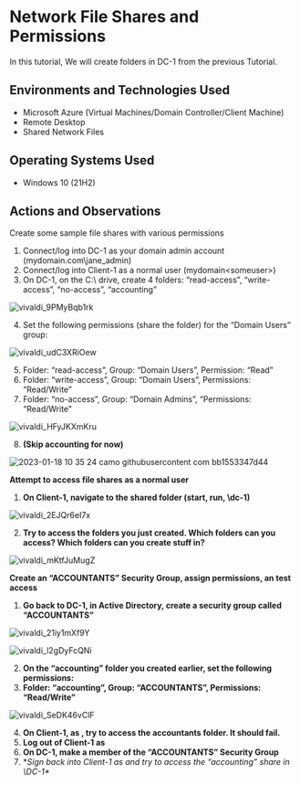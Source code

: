 <h1>Network File Shares and Permissions</h1>
 In this tutorial, We will create folders in DC-1 from the previous Tutorial. <br />

<h2>Environments and Technologies Used</h2>

- Microsoft Azure (Virtual Machines/Domain Controller/Client Machine)
- Remote Desktop
- Shared Network Files

<h2>Operating Systems Used </h2>

- Windows 10 (21H2)

<h2>Actions and Observations</h2>

Create some sample file shares with various permissions

1. Connect/log into DC-1 as your domain admin account (mydomain.com\jane_admin)
2. Connect/log into Client-1 as a normal user (mydomain\<someuser>)
3. On DC-1, on the C:\ drive, create 4 folders: “read-access”, “write-access”, “no-access”, “accounting”

![vivaldi_9PMyBqb1rk](https://user-images.githubusercontent.com/109401839/213238510-ac5e4b21-e1aa-4c55-a6bb-5896316fa34c.png)


4. Set the following permissions (share the folder) for the “Domain Users” group:

![vivaldi_udC3XRiOew](https://user-images.githubusercontent.com/109401839/213168775-c3202790-fd5b-412a-9403-c2a34f312c38.png)

5. Folder: “read-access”, Group: “Domain Users”, Permission: “Read”
6. Folder: “write-access”, Group: “Domain Users”, Permissions: “Read/Write”
7. Folder: “no-access”, Group: “Domain Admins”, “Permissions: “Read/Write"

![vivaldi_HFyJKXmKru](https://user-images.githubusercontent.com/109401839/213238914-a7cf2107-1316-49ff-a143-aee24da4e0cc.png)

8. **(Skip accounting for now)**

![2023-01-18 10 35 24 camo githubusercontent com bb1553347d44](https://user-images.githubusercontent.com/109401839/213239334-f81e1da5-d6ea-4dd7-a5b6-cc2dfd1d8825.jpg)


**Attempt to access file shares as a normal user**

1. **On Client-1, navigate to the shared folder (start, run, \\dc-1)**

![vivaldi_2EJQr6eI7x](https://user-images.githubusercontent.com/109401839/213240066-cc5d8dbe-03fa-4c49-9b61-a26f385f6d18.png)

2. **Try to access the folders you just created. Which folders can you access? Which folders can you create stuff in?**

![vivaldi_mKtfJuMugZ](https://user-images.githubusercontent.com/109401839/213240171-a71b0990-f0e4-47e4-b29d-a1cf75d6b107.png)


**Create an “ACCOUNTANTS” Security Group, assign permissions, an test access**

1. **Go back to DC-1, in Active Directory, create a security group called “ACCOUNTANTS”**

![vivaldi_21iy1mXf9Y](https://user-images.githubusercontent.com/109401839/213240836-dc93efd1-db6d-4a5f-b073-8107f9059209.png)

![vivaldi_l2gDyFcQNi](https://user-images.githubusercontent.com/109401839/213241010-c6724461-224c-4ea2-91af-5e36ed9b63c4.png)


2. **On the “accounting” folder you created earlier, set the following permissions:**
3. **Folder: “accounting”, Group: “ACCOUNTANTS”, Permissions: “Read/Write”**

![vivaldi_SeDK46vClF](https://user-images.githubusercontent.com/109401839/213241173-107c6264-0c34-463e-ae23-b4bd816b7dad.png)

4. **On Client-1, as <someuser>, try to access the accountants folder. It should fail.**
5. **Log out of Client-1 as <someuser>**
6. **On DC-1, make <someuser> a member of the “ACCOUNTANTS” Security Group**
7. **Sign back into Client-1 as <someuser> and try to access the “accounting” share in \\DC-1\**
